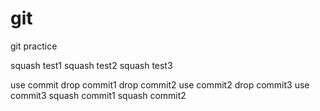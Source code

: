 # git

git practice

squash test1
squash test2
squash test3

use commit
drop commit1
drop commit2
use commit2
drop commit3
use commit3
squash commit1
squash commit2
